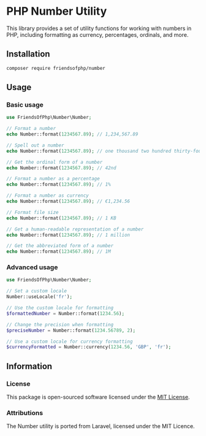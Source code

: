 # PHP Number Utility

This library provides a set of utility functions for working with numbers in PHP, including formatting as currency, percentages, ordinals, and more.

## Installation

```bash
composer require friendsofphp/number
```

## Usage

### Basic usage

```php
use FriendsOfPhp\Number\Number;

// Format a number
echo Number::format(1234567.89); // 1,234,567.89

// Spell out a number
echo Number::format(1234567.89); // one thousand two hundred thirty-four

// Get the ordinal form of a number
echo Number::format(1234567.89); // 42nd

// Format a number as a percentage
echo Number::format(1234567.89); // 1%

// Format a number as currency
echo Number::format(1234567.89); // €1,234.56

// Format file size
echo Number::format(1234567.89); // 1 KB

// Get a human-readable representation of a number
echo Number::format(1234567.89); // 1 million

// Get the abbreviated form of a number
echo Number::format(1234567.89); // 1M
```

### Advanced usage

```php
use FriendsOfPhp\Number\Number;

// Set a custom locale
Number::useLocale('fr');

// Use the custom locale for formatting
$formattedNumber = Number::format(1234.56);

// Change the precision when formatting
$preciseNumber = Number::format(1234.56789, 2);

// Use a custom locale for currency formatting
$currencyFormatted = Number::currency(1234.56, 'GBP', 'fr');
```

## Information

### License

This package is open-sourced software licensed under the [MIT License](LICENSE).

### Attributions

The Number utility is ported from Laravel, licensed under the MIT Licence.

